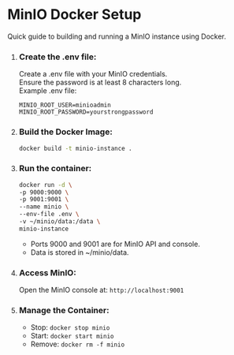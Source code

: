 # MinIO Docker Setup

Quick guide to building and running a MinIO instance using Docker.

1. ### Create the .env file:
   Create a .env file with your MinIO credentials. </br>
   Ensure the password is at least 8 characters long. </br>
   Example .env file: </br>
   ```
   MINIO_ROOT_USER=minioadmin
   MINIO_ROOT_PASSWORD=yourstrongpassword
   ```
2. ### Build the Docker Image:
   ``` bash
   docker build -t minio-instance .
   ```
3. ### Run the container:
   ``` bash
   docker run -d \
   -p 9000:9000 \
   -p 9001:9001 \
   --name minio \
   --env-file .env \
   -v ~/minio/data:/data \
   minio-instance
   ```
   - Ports 9000 and 9001 are for MinIO API and console.
   - Data is stored in ~/minio/data.

4. ### Access MinIO:
   Open the MinIO console at:
   `http://localhost:9001`

5. ### Manage the Container:
   - Stop: `docker stop minio`
   - Start: `docker start minio`
   - Remove: `docker rm -f minio`
   